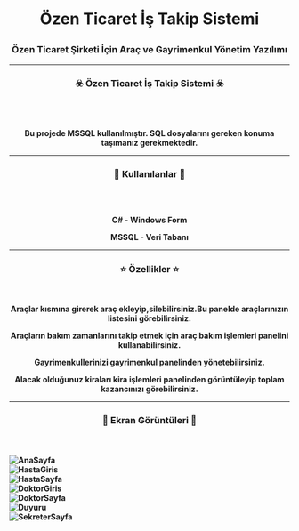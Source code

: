 # <p align="center">  Özen Ticaret İş Takip Sistemi</p>
### <p align="center">Özen Ticaret Şirketi İçin Araç ve Gayrimenkul Yönetim Yazılımı</p>
 
-----

### <p align="center">☣️ Özen Ticaret İş Takip Sistemi ☣️</p>

<br><br>
<p align="center">
<strong>
Bu projede MSSQL kullanılmıştır. SQL dosyalarını gereken konuma taşımanız gerekmektedir. 
<br>
  
-----
### <p align="center">🎯 Kullanılanlar 🎯</p>
<br><br>
<p align="center">C# - Windows Form</p>
<p align="center">MSSQL - Veri Tabanı</p>

-----
  
### <p align="center">⭐ Özellikler ⭐</p>
<br>
<p align="center">
<strong>
Araçlar kısmına girerek araç ekleyip,silebilirsiniz.Bu panelde araçlarınızın listesini görebilirsiniz.
<br>
<p align="center">
<strong>
Araçların bakım zamanlarını takip etmek için araç bakım işlemleri panelini kullanabilirsiniz.
<br>
<p align="center">
<strong>
Gayrimenkullerinizi gayrimenkul panelinden yönetebilirsiniz.
<br>
<p align="center">
<strong>
Alacak olduğunuz kiraları kira işlemleri panelinden görüntüleyip toplam kazancınızı görebilirsiniz.
 
-----

### <p align="center">📌 Ekran Görüntüleri 📌</p><br>
![AnaSayfa](https://github.com/oozen9/Ozen-Ticaret-Is-Takip-Sistemi/blob/main/ScreenShots/1.png)<br>
![HastaGiris](https://github.com/oozen9/Ozen-Ticaret-Is-Takip-Sistemi/blob/main/ScreenShots/2.png)<br>
![HastaSayfa](https://github.com/oozen9/Ozen-Ticaret-Is-Takip-Sistemi/blob/main/ScreenShots/3.png)<br>
![DoktorGiris](https://github.com/oozen9/Ozen-Ticaret-Is-Takip-Sistemi/blob/main/ScreenShots/4.png)<br>
![DoktorSayfa](https://github.com/oozen9/Ozen-Ticaret-Is-Takip-Sistemi/blob/main/ScreenShots/5.png)<br>
![Duyuru](https://github.com/oozen9/Ozen-Ticaret-Is-Takip-Sistemi/blob/main/ScreenShots/6.png)<br>
![SekreterSayfa](https://github.com/oozen9/Ozen-Ticaret-Is-Takip-Sistemi/blob/main/ScreenShots/7.png)<br>
